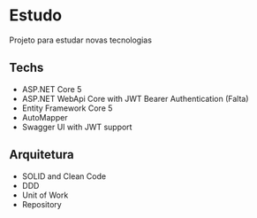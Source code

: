 # Estudo

Projeto para estudar novas tecnologias 

## Techs

- ASP.NET Core 5
- ASP.NET WebApi Core with JWT Bearer Authentication (Falta)
- Entity Framework Core 5
- AutoMapper
- Swagger UI with JWT support

## Arquitetura

- SOLID and Clean Code
- DDD
- Unit of Work
- Repository
